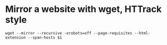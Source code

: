 # Mirror a website with wget, HTTrack style

```
wget --mirror --recursive -erobots=off --page-requisites --html-extension --span-hosts $1
```